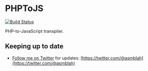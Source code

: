 PHPToJS
=======

[![Build Status](https://github.com/uniter/phptojs/workflows/CI/badge.svg)](https://github.com/uniter/phptojs/actions?query=workflow%3ACI)

PHP-to-JavaScript transpiler.

Keeping up to date
------------------
- [Follow me on Twitter](https://twitter.com/@asmblah) for updates: [https://twitter.com/@asmblah](https://twitter.com/@asmblah)
